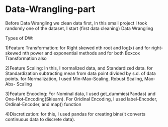 # Data-Wrangling-part
Before Data Wrangling we clean data first, In this small project I took randomly one of the dataset, I start (first data cleaning) Data Wrangling

Types of DW:

1)Feature Transformation: for Right skewed nth root and log(x) and for right-skewed nth power and exponential methods and for both Boxcox Transformation also

2)Feature Scaling: In this, I normalized data, and Standardized data. for Standardization subtracting mean from data point divided by s.d. of data points. for Normalization, I used Min-Max-Scaling, Robust Scaling, Max-Abs- Scaling

3)Feature Encoding: For Nominal data, I used get_dummies(Pandas) and One-Hot-Encoding(Sklearn). For Oridinal Encoding, I used label-Encoder, Ordinal-Encoder, and map() function

4)Discretization: for this, I used pandas for creating bins(it converts continuous data to discrete data).
